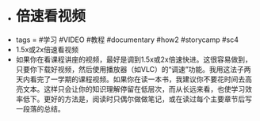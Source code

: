 - # 倍速看视频
- tags = #学习 #VIDEO #教程 #documentary #how2 #storycamp #sc4
- 1.5x或2x倍速看视频
- 如果你在看课程讲座的视频，最好是调到1.5x或2x倍速快进。这很容易做到，只要你下载好视频，然后使用播放器（如VLC）的“调速”功能。我用这法子两天内看完了一学期的课程视频。如果你在读一本书，我建议你不要花时间去高亮文本。这样只会让你的知识理解停留在低层次，而从长远来看，也使学习效率低下。更好的方法是，阅读时只偶尔做做笔记，或在读过每个主要章节后写一段落的总结。
